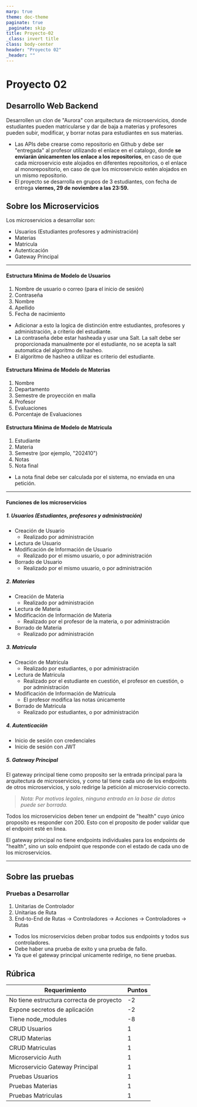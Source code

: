```yaml
---
marp: true
theme: doc-theme
paginate: true
_paginate: skip
title: Proyecto-02
_class: invert title
class: body-center
header: "Proyecto 02"
_header: ""
---
```


<style scoped>
  h1 {
    margin-bottom: 0;
  }
</style>

# Proyecto 02

<h2 class="center serif">Desarrollo Web Backend</h2>

Desarrollen un clon de "Aurora" con arquitectura de microservicios, donde estudiantes pueden matricularse y dar de baja a materias y profesores pueden subir, modificar, y borrar notas para estudiantes en sus materias.

- Las APIs debe crearse como repositorio en Github y debe ser "entregada" al profesor utilizando el enlace en el catalogo, donde **se enviarán únicamenten los enlace a los repositorios**, en caso de que cada microservicio este alojados en diferentes repositorios, o el enlace al monorepositorio, en caso de que los microservicio estén alojados en un mismo repositorio.
- El proyecto se desarrolla en grupos de 3 estudiantes, con fecha de entrega **viernes, 29 de noviembre a las 23:59.**

## Sobre los Microservicios

Los microservicios a desarrollar son:

- Usuarios (Estudiantes profesores y administración)
- Materias
- Matricula
- Autenticación
- Gateway Principal

---

#### Estructura Minima de Modelo de Usuarios

1. Nombre de usuario o correo (para el inicio de sesión)
2. Contraseña
3. Nombre
4. Apellido
5. Fecha de nacimiento

- Adicionar a esto la logica de distinción entre estudiantes, profesores y administración, a criterio del estudiante.
- La contraseña debe estar hasheada y usar una Salt. La salt debe ser proporcionada manualmente por el estudiante, no se acepta la salt automatica del algoritmo de hasheo.
- El algoritmo de hasheo a utilizar es criterio del estudiante.

#### Estructura Minima de Modelo de Materias

1. Nombre
2. Departamento
3. Semestre de proyección en malla
4. Profesor
5. Evaluaciones
6. Porcentaje de Evaluaciones

#### Estructura Minima de Modelo de Matricula

1. Estudiante
2. Materia
3. Semestre (por ejemplo, "202410")
4. Notas
5. Nota final

- La nota final debe ser calculada por el sistema, no enviada en una petición.

---

#### Funciones de los microservicios

##### 1. Usuarios (Estudiantes, profesores y administración)

- Creación de Usuario
  - Realizado por administración
- Lectura de Usuario
- Modificación de Información de Usuario
  - Realizado por el mismo usuario, o por administración
- Borrado de Usuario
  - Realizado por el mismo usuario, o por administración

##### 2. Materias

- Creación de Materia
  - Realizado por administración
- Lectura de Materia
- Modificación de Información de Materia
  - Realizado por el profesor de la materia, o por administración
- Borrado de Materia
  - Realizado por administración

##### 3. Matricula

- Creación de Matricula
  - Realizado por estudiantes, o por administración
- Lectura de Matricula
  - Realizado por el estudiante en cuestión, el profesor en cuestión, o por administración
- Modificación de Información de Matricula
  - El profesor modifica las notas únicamente
- Borrado de Matricula
  - Realizado por estudiantes, o por administración

##### 4. Autenticación

- Inicio de sesión con credenciales
- Inicio de sesión con JWT

##### 5. Gateway Principal

El gateway principal tiene como proposito ser la entrada principal para la arquitectura de microservicios, y como tal tiene cada uno de los endpoints de otros microservicios, y solo redirige la petición al microservicio correcto.

> _Nota: Por motivos legales, ninguna entrada en la base de datos puede ser borrada._

Todos los microservicios deben tener un endpoint de "health" cuyo único proposito es responder con 200. Esto con el proposito de poder validar que el endpoint esté en linea.

El gateway principal no tiene endpoints individuales para los endpoints de "health", sino un solo endpoint que responde con el estado de cada uno de los microservicios.

---

## Sobre las pruebas

### Pruebas a Desarrollar

1. Unitarias de Controlador
2. Unitarias de Ruta
3. End-to-End de Rutas -> Controladores -> Acciones -> Controladores -> Rutas

- Todos los microservicios deben probar todos sus endpoints y todos sus controladores.
- Debe haber una prueba de exito y una prueba de fallo.
- Ya que el gateway principal unicamente redirige, no tiene pruebas.

## Rúbrica

| Requerimiento                            | Puntos |
| ---------------------------------------- | ------ |
| No tiene estructura correcta de proyecto | -2     |
| Expone secretos de aplicación            | -2     |
| Tiene node_modules                       | -8     |
| CRUD Usuarios                            | 1      |
| CRUD Materias                            | 1      |
| CRUD Matriculas                          | 1      |
| Microservicio Auth                       | 1      |
| Microservicio Gateway Principal          | 1      |
| Pruebas Usuarios                         | 1      |
| Pruebas Materias                         | 1      |
| Pruebas Matriculas                       | 1      |
